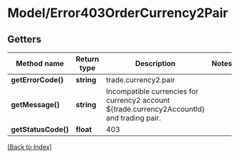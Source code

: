 # Model/Error403OrderCurrency2Pair

## Getters

Method name | Return type | Description | Notes
------------ | ------------- | ------------- | -------------
**getErrorCode()** | **string** | trade.currency2.pair |
**getMessage()** | **string** | Incompatible currencies for currency2 account ${trade.currency2AccountId} and trading pair. |
**getStatusCode()** | **float** | 403 |

[[Back to Index]](../index.md)
